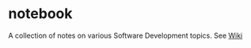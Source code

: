 # notebook
A collection of notes on various Software Development topics. See [Wiki](https://github.com/NathanHealea/notebook/wiki)
